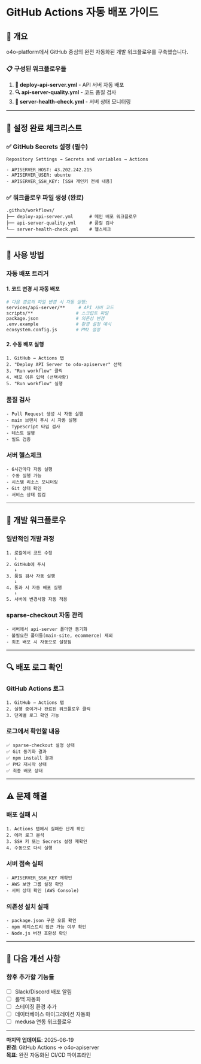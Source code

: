 # GitHub Actions 자동 배포 가이드

## 🎯 **개요**

o4o-platform에서 GitHub 중심의 완전 자동화된 개발 워크플로우를 구축했습니다.

### **📋 구성된 워크플로우들**

1. **🚀 deploy-api-server.yml** - API 서버 자동 배포
2. **🔍 api-server-quality.yml** - 코드 품질 검사  
3. **🏥 server-health-check.yml** - 서버 상태 모니터링

---

## 🔧 **설정 완료 체크리스트**

### ✅ **GitHub Secrets 설정** (필수)
```
Repository Settings → Secrets and variables → Actions

- APISERVER_HOST: 43.202.242.215
- APISERVER_USER: ubuntu  
- APISERVER_SSH_KEY: [SSH 개인키 전체 내용]
```

### ✅ **워크플로우 파일 생성** (완료)
```
.github/workflows/
├── deploy-api-server.yml      # 메인 배포 워크플로우
├── api-server-quality.yml     # 품질 검사
└── server-health-check.yml    # 헬스체크
```

---

## 🚀 **사용 방법**

### **자동 배포 트리거**

#### **1. 코드 변경 시 자동 배포**
```bash
# 다음 경로의 파일 변경 시 자동 실행:
services/api-server/**     # API 서버 코드
scripts/**                # 스크립트 파일
package.json              # 의존성 변경
.env.example              # 환경 설정 예시
ecosystem.config.js       # PM2 설정
```

#### **2. 수동 배포 실행**
```
1. GitHub → Actions 탭
2. "Deploy API Server to o4o-apiserver" 선택
3. "Run workflow" 클릭
4. 배포 이유 입력 (선택사항)
5. "Run workflow" 실행
```

### **품질 검사**
```
- Pull Request 생성 시 자동 실행
- main 브랜치 푸시 시 자동 실행
- TypeScript 타입 검사
- 테스트 실행
- 빌드 검증
```

### **서버 헬스체크**
```
- 6시간마다 자동 실행
- 수동 실행 가능
- 시스템 리소스 모니터링
- Git 상태 확인
- 서비스 상태 점검
```

---

## 🔄 **개발 워크플로우**

### **일반적인 개발 과정**
```
1. 로컬에서 코드 수정
   ↓
2. GitHub에 푸시
   ↓
3. 품질 검사 자동 실행
   ↓
4. 통과 시 자동 배포 실행
   ↓
5. 서버에 변경사항 자동 적용
```

### **sparse-checkout 자동 관리**
```
- 서버에서 api-server 폴더만 동기화
- 불필요한 폴더들(main-site, ecommerce) 제외
- 최초 배포 시 자동으로 설정됨
```

---

## 🔍 **배포 로그 확인**

### **GitHub Actions 로그**
```
1. GitHub → Actions 탭
2. 실행 중이거나 완료된 워크플로우 클릭
3. 단계별 로그 확인 가능
```

### **로그에서 확인할 내용**
```
✅ sparse-checkout 설정 상태
✅ Git 동기화 결과
✅ npm install 결과  
✅ PM2 재시작 상태
✅ 최종 배포 상태
```

---

## ⚠️ **문제 해결**

### **배포 실패 시**
```
1. Actions 탭에서 실패한 단계 확인
2. 에러 로그 분석
3. SSH 키 또는 Secrets 설정 재확인
4. 수동으로 다시 실행
```

### **서버 접속 실패**
```
- APISERVER_SSH_KEY 재확인
- AWS 보안 그룹 설정 확인
- 서버 상태 확인 (AWS Console)
```

### **의존성 설치 실패**
```
- package.json 구문 오류 확인
- npm 레지스트리 접근 가능 여부 확인
- Node.js 버전 호환성 확인
```

---

## 🎯 **다음 개선 사항**

### **향후 추가할 기능들**
- [ ] Slack/Discord 배포 알림
- [ ] 롤백 자동화
- [ ] 스테이징 환경 추가
- [ ] 데이터베이스 마이그레이션 자동화
- [ ] medusa 연동 워크플로우

---

**마지막 업데이트**: 2025-06-19  
**환경**: GitHub Actions → o4o-apiserver  
**목표**: 완전 자동화된 CI/CD 파이프라인